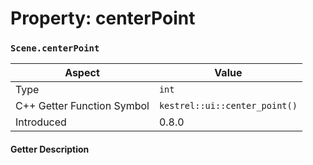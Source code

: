 
# Property: centerPoint
### `Scene.centerPoint`

| Aspect | Value |
| --- | --- |
| Type | `int` |
| C++ Getter Function Symbol | `kestrel::ui::center_point()` |
| Introduced | 0.8.0 |

#### Getter Description


